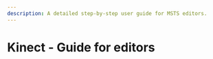 ```yaml
---
description: A detailed step-by-step user guide for MSTS editors.
---
```


# Kinect - Guide for editors

